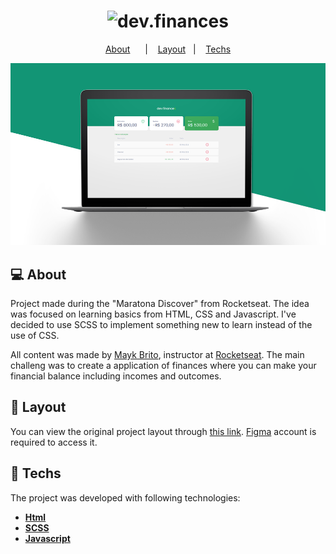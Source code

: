 <h1 align="center">
  <img alt="dev.finances" title="dev.finances" src=".github/logo.svg" width="220px" />
</h1>

<p align="center">
 <a href="#about" style="margin-right: 12px">About</a>&nbsp;&nbsp;&nbsp;|&nbsp;&nbsp;&nbsp;
 <a href="#layout">Layout</a>&nbsp;&nbsp;&nbsp;|&nbsp;&nbsp;&nbsp;
 <a href="#tech">Techs</a>
</p>

<img src="/assets/dev-readme.png" />

## 💻 About

Project made during the "Maratona Discover" from Rocketseat. The idea was focused on learning basics from HTML, CSS and Javascript. I've decided to use SCSS to implement something new to learn instead of the use of CSS.

All content was made by <a href="https://github.com/maykbrito">Mayk Brito</a>, instructor at <a href="https://rocketseat.com.br/">Rocketseat</a>. The main challeng was to create a application of finances where you can make your financial balance including incomes and outcomes.

## 🎨 Layout

<pd>
  You can view the original project layout through <a href="https://www.figma.com/file/7Vu9DzUaCZIV4nibzkjgB4/dev.finance%24-Maratona-Discover" alt="this link"> this link</a>. <a href="https://figma.com/" alt="this link">Figma</a> account is required to access it.
</p>

## 🚀 Techs

The project was developed with following technologies:

-   **[Html](https://developer.mozilla.org/en-US/docs/Glossary/HTML)**
-   **[SCSS](https://sass-lang.com/documentation/syntax)**
-   **[Javascript](https://developer.mozilla.org/pt-BR/docs/Web/JavaScript)**
